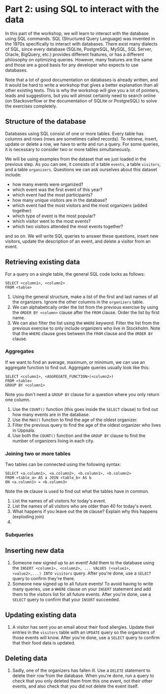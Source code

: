 # Part 2: using SQL to interact with the data
In this part of the workshop, we will learn to interact with the database using SQL commands. SQL (Structured Query Language) was invented in the 1970s specifically to interact with databases. There exist many dialects of SQL, since every database (SQLite, PostgreSQL, MySQL, SQL Server, Oracle, BigQuery, etc.) provides different features, or has a different philosophy on optimizing queries. However, many features are the same and those are a good basis for any developer who expects to use databases.

Note that a lot of good documentation on databases is already written, and it would be hard to write a workshop that gives a better explanation than all other existing texts. This is why the workshop will give you a lot of pointers, leads and suggestions, but you will almost certainly need to search online (on Stackoverflow or the documentation of SQLite or PostgreSQL) to solve the exercises completely.

## Structure of the database
Databases using SQL consist of one or more tables. Every table has columns and rows (rows are sometimes called records). To retrieve, insert, update or delete a row, we have to write and run a query. For some queries, it is necessary to consider two or more tables simultaneously.

We will be using examples from the dataset that we just loaded in the previous step. As you can see, it consists of a table `events`, a table `visitors`, and a table `organizers`. Questions we can ask ourselves about this dataset include:

+ how many events were organized?
+ which event was the first event of this year?
+ which event had the most participants?
+ how many unique visitors are in the database?
+ which event had the most visitors and the most organizers (added together)
+ which type of event is the most popular?
+ which visitor went to the most events?
+ which two visitors attended the most events together?

and so on. We will write SQL queries to answer these questions, insert new visitors, update the description of an event, and delete a visitor from an event.


## Retrieving existing data
For a query on a single table, the general SQL code looks as follows:
```
SELECT <column1>, <column2>
FROM <table>
```
1. Using the general structure, make a list of the first and last names of all the organizers. Ignore the other columns in the `organizers` table.
1. We can alphabetically order the list from the previous exercise by using the `ORDER BY <column>` clause after the `FROM` clause. Order the list by first name.
1. We can also filter the list using the `WHERE` keyword. Filter the list from the previous exercise to only include organizers who live in Stockholm. Note that the `WHERE` clause goes between the `FROM` clause and the `ORDER BY` clause.

### Aggregates
If we want to find an average, maximum, or minimum, we can use an aggregate function to find out. Aggregate queries usually look like this:
```
SELECT <column1>, <AGGREGATE_FUNCTION>(<column2>)
FROM <table>
GROUP BY <column1>
```
Note you don't need a `GROUP BY` clause for a question where you only return one column.
1. Use the `COUNT()` function (this goes inside the `SELECT` clause) to find out how many events are in the database.
1. Use the `MAX()` function to find the age of the oldest organizer.
1. Filter the previous query to find the age of the oldest organizer who lives in Uppsala.
1. Use both the `COUNT()` function and the `GROUP BY` clause to find the number of organizers living in each city.

### Joining two or more tables
Two tables can be connected using the following syntax:
```
SELECT <a.column1>, <a.column2>, <b.column1>, <b.column2>
FROM <table_a> AS a JOIN <table_b> AS b
ON <a.column1> = <b.column3>
```
Note the `ON` clause is used to find out what the tables have in common.
1. List the names of all visitors for today's event.
1. List the names of all visitors who are older than 40 for today's event.
1. What happens if you leave out the `ON` clause? Explain why this happens (exploding join)
1.

### Subqueries

## Inserting new data
1. Someone new signed up to an event! Add them to the database using the `INSERT <column1>, <column2>, ... VALUES (<value1>, <value2>,...) INTO visitors` query. After you're done, use a `SELECT` query to confirm they're there.
1. Someone new signed up to all future events! To avoid having to write many queries, use a `WHERE` clause on your `INSERT` statement and add them to the visitors list for all future events. After you're done, use a `SELECT` query to confirm that your `INSERT` succeeded.

## Updating existing data
1. A visitor has sent you an email about their food allergies. Update their entries in the `visitors` table with an `UPDATE` query so the organizers of those events will know. After you're done, use a `SELECT` query to confirm that their food data is updated.

## Deleting data
1. Sadly, one of the organizers has fallen ill. Use a `DELETE` statement to delete their row from the database. When you're done, run a query to check that you only deleted them from this one event, not their other events, and also check that you did not delete the event itself.
